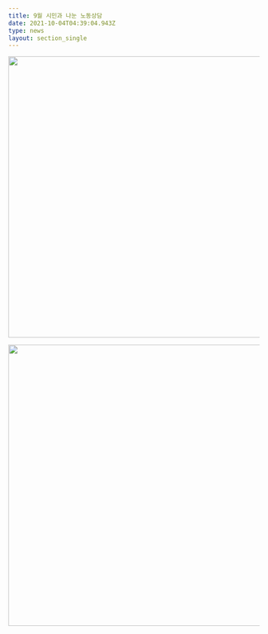 ```yaml
---
title: 9월 시민과 나눈 노동상담
date: 2021-10-04T04:39:04.943Z
type: news
layout: section_single
---
```

<p><img src="https://drive.tiny.cloud/1/engl1s97gj9hrxpoa7eh7z5f05ozxfm1box3nxkh4j7a43ei/5bed896f-0259-4b08-bd5a-dadda9166969" alt="" width="1000" height="563" /></p>
<p><img src="https://drive.tiny.cloud/1/engl1s97gj9hrxpoa7eh7z5f05ozxfm1box3nxkh4j7a43ei/f17e9c56-16d9-495e-8a23-af8e903e6c0e" alt="" width="1000" height="563" /></p>